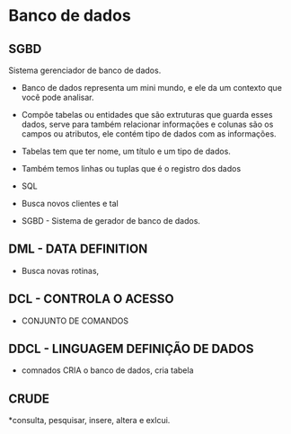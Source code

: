 # Banco de dados 

## SGBD

Sistema gerenciador de banco de dados.

* Banco de dados representa um mini mundo, e ele da um contexto que você pode analisar.

* Compôe tabelas ou entidades que são extruturas que guarda esses dados, serve para também relacionar informações e colunas são os campos ou atributos, ele contém tipo de dados com as informações.

* Tabelas tem que ter nome, um título e um tipo de dados.

* Também temos linhas ou tuplas que é o registro dos dados

* SQL

* Busca novos clientes e tal

* SGBD - Sistema de gerador de banco de dados.

## DML - DATA DEFINITION 

* Busca novas rotinas,

## DCL - CONTROLA O ACESSO
* CONJUNTO DE COMANDOS

## DDCL - LINGUAGEM DEFINIÇÃO DE DADOS

* comnados
CRIA o banco de dados, cria tabela

## CRUDE

*consulta, pesquisar, insere, altera e exlcui.
